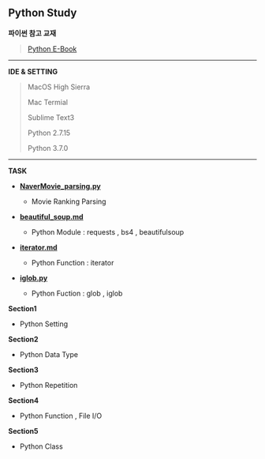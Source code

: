 ## Python Study
**파이썬 참고 교재**
> [Python E-Book]

<hr>

**IDE & SETTING**
> MacOS High Sierra
> 
> Mac Termial
> 
> Sublime Text3
> 
> Python 2.7.15
> 
> Python 3.7.0

<hr>

**TASK**

* **[NaverMovie_parsing.py]**
	- Movie Ranking Parsing

* **[beautiful_soup.md]**
 	- Python Module : requests , bs4 , beautifulsoup

* **[iterator.md]**
	- Python Function : iterator

* **[iglob.py]**
	- Python Fuction : glob , iglob

**Section1**
* Python Setting

**Section2**
* Python Data Type

**Section3**
* Python Repetition

**Section4**
* Python Function , File I/O

**Section5**
* Python Class


[python E-Book]: https://wikidocs.net/book/1
[NaverMovie_parsing.py]: https://github.com/UnifoxPythonSquad/realsung/blob/master/Task/NaverMovie_parsing.py
[beautiful_soup.md]: https://github.com/UnifoxPythonSquad/realsung/blob/master/Task/beautiful_soup.md
[iterator.md]: https://github.com/UnifoxPythonSquad/realsung/blob/master/Task/iterator.md
[iglob.py]: https://github.com/UnifoxPythonSquad/realsung/blob/master/Task/iglob.py